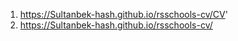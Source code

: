 1. https://Sultanbek-hash.github.io/rsschools-cv/CV'
2. https://Sultanbek-hash.github.io/rsschools-cv/
